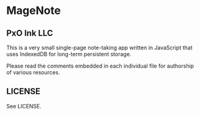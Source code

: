# MageNote
## PxO Ink LLC

This is a very small single-page note-taking app written in JavaScript that uses IndexedDB for long-term persistent storage.

Please read the comments embedded in each individual file for authorship of various resources.

## LICENSE

See LICENSE.